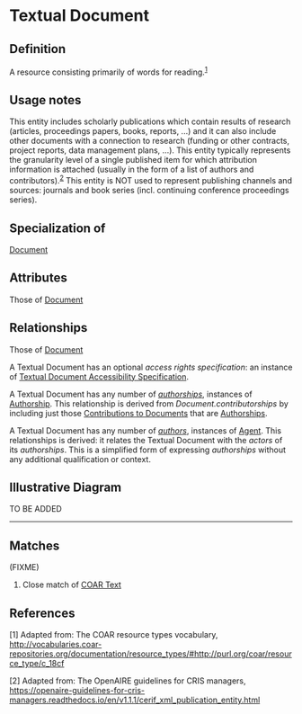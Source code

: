 # Textual Document

## Definition
A resource consisting primarily of words for reading.<sup>[1](#fn1)</sup>

## Usage notes
This entity includes scholarly publications which contain results of research (articles, proceedings papers, books, reports, ...) and it can also include other documents with a connection to research (funding or other contracts, project reports, data management plans, ...). 
This entity typically represents the granularity level of a single published item for which attribution information is attached (usually in the form of a list of authors and contributors).<sup>[2](#fn2)</sup> 
This entity is NOT used to represent publishing channels and sources: journals and book series (incl. continuing conference proceedings series).

## Specialization of
[Document](../entities/Document.md)

## Attributes
Those of [Document](../entities/Document.md#attributes)

## Relationships
Those of [Document](../entities/Document.md#relationships)

A Textual Document has an optional *access rights specification*: an instance of [Textual Document Accessibility Specification](../entities/Textual_Document_Accessibility_Specification.md).

<a name="rel__has-authorship">A Textual Document has any number of *[authorships](../entities/Authorship.md#user-content-rel__document)*, instances of [Authorship](../entities/Authorship.md). This relationship is derived from *Document.contributorships* by including just those [Contributions to Documents](../entities/Contribution_to_Document.md) that are [Authorships](../entities/Authorship.md).</a>

<a name="rel__has-author">A Textual Document has any number of *[authors](../entities/Agent.md#user-content-rel__is-the-author-of)*, instances of [Agent](../entities/Agent.md). This relationships is derived: it relates the Textual Document with the *actors* of its *authorships*. This is a simplified form of expressing *authorships* without any additional qualification or context.</a>

## Illustrative Diagram

TO BE ADDED

---
## Matches
(FIXME)
1. Close match of [COAR Text](http://vocabularies.coar-repositories.org/documentation/resource_types/#http://purl.org/coar/resource_type/c_18cf)

## References
<a name="fn1">\[1\]</a> Adapted from: The COAR resource types vocabulary, http://vocabularies.coar-repositories.org/documentation/resource_types/#http://purl.org/coar/resource_type/c_18cf

<a name="fn2">\[2\]</a> Adapted from: The OpenAIRE guidelines for CRIS managers, https://openaire-guidelines-for-cris-managers.readthedocs.io/en/v1.1.1/cerif_xml_publication_entity.html

